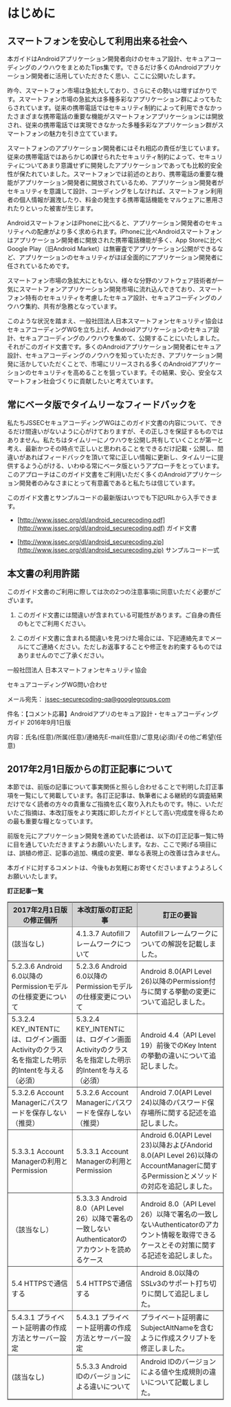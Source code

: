 はじめに
========

スマートフォンを安心して利用出来る社会へ
----------------------------------------

本ガイドはAndroidアプリケーション開発者向けのセキュア設計、セキュアコーディングのノウハウをまとめたTips集です。できるだけ多くのAndroidアプリケーション開発者に活用していただきたく思い、ここに公開いたします。

昨今、スマートフォン市場は急拡大しており、さらにその勢いは増すばかりです。スマートフォン市場の急拡大は多種多彩なアプリケーション群によってもたらされています。従来の携帯電話ではセキュリティ制約によって利用できなかったさまざまな携帯電話の重要な機能がスマートフォンアプリケーションには開放され、従来の携帯電話では実現できなかった多種多彩なアプリケーション群がスマートフォンの魅力を引き立てています。

スマートフォンのアプリケーション開発者にはそれ相応の責任が生じています。従来の携帯電話ではあらかじめ課せられたセキュリティ制約によって、セキュリティについてあまり意識せずに開発したアプリケーションであっても比較的安全性が保たれていました。スマートフォンでは前述のとおり、携帯電話の重要な機能がアプリケーション開発者に開放されているため、アプリケーション開発者がセキュリティを意識して設計、コーディングをしなければ、スマートフォン利用者の個人情報が漏洩したり、料金の発生する携帯電話機能をマルウェアに悪用されたりといった被害が生じます。

AndroidスマートフォンはiPhoneに比べると、アプリケーション開発者のセキュリティへの配慮がより多く求められます。iPhoneに比べAndroidスマートフォンはアプリケーション開発者に開放された携帯電話機能が多く、App
Storeに比べGoogle Play（旧Android
Market）は無審査でアプリケーション公開ができるなど、アプリケーションのセキュリティがほぼ全面的にアプリケーション開発者に任されているためです。

スマートフォン市場の急拡大にともない、様々な分野のソフトウェア技術者が一気にスマートフォンアプリケーション開発市場に流れ込んできており、スマートフォン特有のセキュリティを考慮したセキュア設計、セキュアコーディングのノウハウ集約、共有が急務となっています。

このような状況を踏まえ、一般社団法人日本スマートフォンセキュリティ協会はセキュアコーディングWGを立ち上げ、Androidアプリケーションのセキュア設計、セキュアコーディングのノウハウを集めて、公開することにいたしました。それがこのガイド文書です。多くのAndroidアプリケーション開発者にセキュア設計、セキュアコーディングのノウハウを知っていただき、アプリケーション開発に活かしていただくことで、市場にリリースされる多くのAndroidアプリケーションのセキュリティを高めることを狙っています。その結果、安心、安全なスマートフォン社会づくりに貢献したいと考えています。

常にベータ版でタイムリーなフィードバックを
------------------------------------------

私たちJSSECセキュアコーディングWGはこのガイド文書の内容について、できるだけ間違いがないように心がけておりますが、その正しさを保証するものではありません。私たちはタイムリーにノウハウを公開し共有していくことが第一と考え、最新かつその時点で正しいと思われることをできるだけ記載・公開し、間違いがあればフィードバックを頂いて常に正しい情報に更新し、タイムリーに提供するよう心がける、いわゆる常にベータ版というアプローチをとっています。このアプローチはこのガイド文書をご利用いただく多くのAndroidアプリケーション開発者のみなさまにとって有意義であると私たちは信じています。

このガイド文書とサンプルコードの最新版はいつでも下記URLから入手できます。

-   [http://www.jssec.org/dl/android_securecoding.pdf](http://www.jssec.org/dl/android_securecoding.pdf)
    ガイド文書

-   [http://www.jssec.org/dl/android_securecoding.zip](http://www.jssec.org/dl/android_securecoding.zip)
    サンプルコード一式

本文書の利用許諾
----------------

このガイド文書のご利用に際しては次の2つの注意事項に同意いただく必要がございます。

1.  このガイド文書には間違いが含まれている可能性があります。ご自身の責任のもとでご利用ください。

2.  このガイド文書に含まれる間違いを見つけた場合には、下記連絡先までメールにてご連絡ください。ただしお返事することや修正をお約束するものではありませんのでご了承ください。

一般社団法人 日本スマートフォンセキュリティ協会

セキュアコーディングWG問い合わせ

メール宛先：
[jssec-securecoding-qa@googlegroups.com](mailto:jssec-securecoding-qa@googlegroups.com)

件名：【コメント応募】Androidアプリのセキュア設計・セキュアコーディングガイド
2016年9月1日版

内容：氏名(任意)/所属(任意)/連絡先E-mail(任意)/ご意見(必須)/その他ご希望(任意)

2017年2月1日版からの訂正記事について
------------------------------------

本節では、前版の記事について事実関係と照らし合わせることで判明した訂正事項を一覧にして掲載しています。各訂正記事は、執筆者による継続的な調査結果だけでなく読者の方々の貴重なご指摘を広く取り入れたものです。特に、いただいたご指摘は、本改訂版をより実践に即したガイドとして高い完成度を得るための最も重要な糧となっています。

前版を元にアプリケーション開発を進めていた読者は、以下の訂正記事一覧に特に目を通していただきますようお願いいたします。なお、ここで掲げる項目には、誤植の修正、記事の追加、構成の変更、単なる表現上の改善は含みません。

本ガイドに対するコメントは、今後もお気軽にお寄せくださいますようよろしくお願いいたします。

**訂正記事一覧**

<table border="yes" bordercolor="gray">
<thead bgcolor="lightgray">
<tr>
<th width="30%">2017年2月1日版の修正個所</th>
<th width="30%">本改訂版の訂正記事</th>
<th width="40%">訂正の要旨</th>
</tr>
</thead>
<tbody>
<tr>
<td>(該当なし)</td>
<td>4.1.3.7 Autofillフレームワークについて</td>
<td>Autofillフレームワークについての解説を記載しました。</td>
</tr>
<tr>
<td>5.2.3.6 Android 6.0以降のPermissionモデルの仕様変更について</td>
<td>5.2.3.6 Android 6.0以降のPermissionモデルの仕様変更について</td>
<td>Android 8.0(API Level 26)以降のPermission付与に関する挙動の変更について追記しました。</td>
</tr>
<tr>
<td>5.3.2.4 KEY_INTENTには、ログイン画面Activityのクラス名を指定した明示的Intentを与える （必須）</td>
<td>5.3.2.4 KEY_INTENTには、ログイン画面Activityのクラス名を指定した明示的Intentを与える （必須）</td>
<td>Android 4.4（API Level 19）前後でのKey Intentの挙動の違いについて追記しました。</td>
</tr>
<tr>
<td>5.3.2.6 Account Managerにパスワードを保存しない （推奨）</td>
<td>5.3.2.6 Account Managerにパスワードを保存しない （推奨）</td>
<td>Android 7.0(API Level 24)以降のパスワード保存場所に関する記述を追記しました。</td>
</tr>
<tr>
<td>5.3.3.1 Account Managerの利用とPermission</td>
<td>5.3.3.1 Account Managerの利用とPermission</td>
<td>Android 6.0(API Level 23)以降およびAndorid 8.0(API Level 26)以降のAccountManagerに関するPermissionとメソッドの対応を追記しました。</td>
</tr>
<tr>
<td>（該当なし）</td>
<td>5.3.3.3 Android 8.0（API Level 26）以降で署名の一致しないAuthenticatorのアカウントを読めるケース</td>
<td>Android 8.0（API Level 26）以降で署名の一致しないAuthenticatorのアカウント情報を取得できるケースとその対策に関する記述を追記しました。</td>
</tr>
<tr>
<td>5.4 HTTPSで通信する</td>
<td>5.4 HTTPSで通信する</td>
<td>Android 8.0以降のSSLv3のサポート打ち切りに関して追記しました。</td>
</tr>
<tr>
<td>5.4.3.1 プライベート証明書の作成方法とサーバー設定</td>
<td>5.4.3.1 プライベート証明書の作成方法とサーバー設定</td>
<td>プライベート証明書にSubjectAltNameを含むように作成スクリプトを修正しました。</td>
</tr>
<tr>
<td> (該当なし)</td>
<td>5.5.3.3 Android IDのバージョンによる違いについて</td>
<td>Android IDのバージョンによる値や生成規則の違いについて記載しました。</td>
</tr>
</tbody>
</table>
